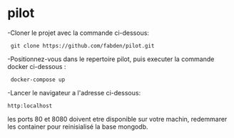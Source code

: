 # pilot

-Cloner le projet avec la commande ci-dessous:

     git clone https://github.com/fabden/pilot.git
     
-Positionnez-vous dans le repertoire pilot, puis executer la commande docker ci-dessous :

     docker-compose up

-Lancer le navigateur a l'adresse ci-dessous:

    http:localhost
    
 les ports 80 et 8080 doivent etre disponible sur votre machin, redemmarer les container pour reinisialisé la base mongodb. 
 

